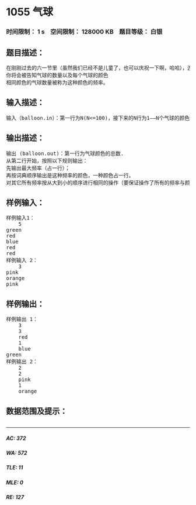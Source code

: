 # 1055 气球   
### 时间限制： 1 s&nbsp;&nbsp;&nbsp;&nbsp;空间限制： 128000 KB&nbsp;&nbsp;&nbsp;&nbsp;题目等级： 白银  
## 题目描述：  

<pre>
在刚刚过去的六一节里（虽然我们已经不是儿童了，也可以庆祝一下啊，哈哈），游乐园的天空中飘满了气球，明明对这些气球突然有了兴趣，他需要你的帮助！
你将会被告知气球的数量以及每个气球的颜色
相同颜色的气球数量被称为这种颜色的频率。
</pre>
  
  
## 输入描述：  

<pre>
输入（balloon.in）：第一行为N(N<=100)，接下来的N行为1——N个气球的颜色(单词的长度不超过14个字母)！
</pre>
  
  
## 输出描述：  

<pre>
输出 (balloon.out)：第一行为气球颜色的总数.
从第二行开始，按照以下规则输出：
先输出最大频率（占一行）；
再按词典顺序输出是这种频率的颜色，一种颜色占一行。
对其它所有频率按从大到小的顺序进行相同的操作（要保证操作了所有的频率与颜色）。
</pre>
  
  
## 样例输入：  

<pre>
样例输入1：
    5  
green  
red  
blue  
red  
red
样例输入 2：
    3  
pink  
orange  
pink
</pre>
  
  
## 样例输出：  

<pre>
样例输出 1：
    3
    3
    red
    1
    blue
green
样例输出 2：
    2
    2
    pink
    1
    orange
</pre>
  
  
## 数据范围及提示：  

<pre>
</pre>
  
  
***  

##### AC: 372  
##### WA: 572  
##### TLE: 11  
##### MLE: 0  
##### RE: 127  
